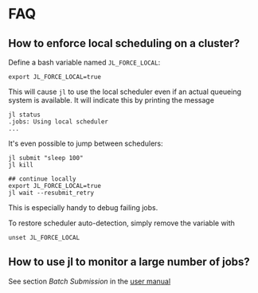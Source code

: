 # FAQ

## How to enforce local scheduling on a cluster?
Define a bash variable named `JL_FORCE_LOCAL`:
```
export JL_FORCE_LOCAL=true
```
This will cause `jl` to use the local scheduler even if an actual queueing system is available. It will indicate this by printing the message
```
jl status
.jobs: Using local scheduler
...
```
It's even possible to jump between schedulers:
```
jl submit "sleep 100"
jl kill

## continue locally
export JL_FORCE_LOCAL=true
jl wait --resubmit_retry
```
This is especially handy to debug failing jobs.


To restore scheduler auto-detection, simply remove the variable with
```
unset JL_FORCE_LOCAL
```


## How to use jl to monitor a large number of jobs?

See section _Batch Submission_ in the [user manual](./user_guide.md)